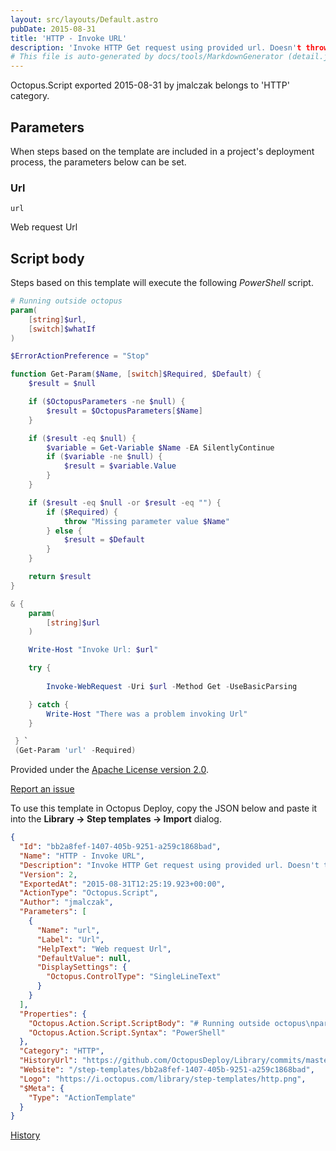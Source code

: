 ```yaml
---
layout: src/layouts/Default.astro
pubDate: 2015-08-31
title: 'HTTP - Invoke URL'
description: 'Invoke HTTP Get request using provided url. Doesn't throw exception when request fails.'
# This file is auto-generated by docs/tools/MarkdownGenerator (detail.js)
---
```


Octopus.Script exported 2015-08-31 by jmalczak belongs to 'HTTP' category.

## Parameters

When steps based on the template are included in a project's deployment process, the parameters below can be set.


<div class="param">

### Url

`url`

Web request Url

</div>
        

## Script body

Steps based on this template will execute the following *PowerShell* script.

```PowerShell
# Running outside octopus
param(
    [string]$url,
    [switch]$whatIf
) 

$ErrorActionPreference = "Stop" 

function Get-Param($Name, [switch]$Required, $Default) {
    $result = $null

    if ($OctopusParameters -ne $null) {
        $result = $OctopusParameters[$Name]
    }

    if ($result -eq $null) {
        $variable = Get-Variable $Name -EA SilentlyContinue   
        if ($variable -ne $null) {
            $result = $variable.Value
        }
    }

    if ($result -eq $null -or $result -eq "") {
        if ($Required) {
            throw "Missing parameter value $Name"
        } else {
            $result = $Default
        }
    }

    return $result
}

& {
    param(
        [string]$url
    ) 

    Write-Host "Invoke Url: $url"

    try {
    
        Invoke-WebRequest -Uri $url -Method Get -UseBasicParsing

    } catch {
        Write-Host "There was a problem invoking Url"    
    }

 } `
 (Get-Param 'url' -Required)
```

Provided under the [Apache License version 2.0](https://github.com/OctopusDeploy/Library/blob/master/LICENSE.txt).

[Report an issue](https://github.com/OctopusDeploy/Library/issues/new?assignees=&labels=&projects=&template=bug-report.yml&title=Issue%20with%20HTTP%20-%20Invoke%20URL&step-template=HTTP%20-%20Invoke%20URL)

<div class="get-json">

To use this template in Octopus Deploy, copy the JSON below and paste it into the **Library → Step templates → Import** dialog.

```json
{
  "Id": "bb2a8fef-1407-405b-9251-a259c1868bad",
  "Name": "HTTP - Invoke URL",
  "Description": "Invoke HTTP Get request using provided url. Doesn't throw exception when request fails.",
  "Version": 2,
  "ExportedAt": "2015-08-31T12:25:19.923+00:00",
  "ActionType": "Octopus.Script",
  "Author": "jmalczak",
  "Parameters": [
    {
      "Name": "url",
      "Label": "Url",
      "HelpText": "Web request Url",
      "DefaultValue": null,
      "DisplaySettings": {
        "Octopus.ControlType": "SingleLineText"
      }
    }
  ],
  "Properties": {
    "Octopus.Action.Script.ScriptBody": "# Running outside octopus\nparam(\n    [string]$url,\n    [switch]$whatIf\n) \n\n$ErrorActionPreference = \"Stop\" \n\nfunction Get-Param($Name, [switch]$Required, $Default) {\n    $result = $null\n\n    if ($OctopusParameters -ne $null) {\n        $result = $OctopusParameters[$Name]\n    }\n\n    if ($result -eq $null) {\n        $variable = Get-Variable $Name -EA SilentlyContinue   \n        if ($variable -ne $null) {\n            $result = $variable.Value\n        }\n    }\n\n    if ($result -eq $null -or $result -eq \"\") {\n        if ($Required) {\n            throw \"Missing parameter value $Name\"\n        } else {\n            $result = $Default\n        }\n    }\n\n    return $result\n}\n\n& {\n    param(\n        [string]$url\n    ) \n\n    Write-Host \"Invoke Url: $url\"\n\n    try {\n    \n        Invoke-WebRequest -Uri $url -Method Get -UseBasicParsing\n\n    } catch {\n        Write-Host \"There was a problem invoking Url\"    \n    }\n\n } `\n (Get-Param 'url' -Required)",
    "Octopus.Action.Script.Syntax": "PowerShell"
  },
  "Category": "HTTP",
  "HistoryUrl": "https://github.com/OctopusDeploy/Library/commits/master/step-templates//opt/buildagent/work/75443764cd38076d/step-templates/http-invoke-url.json",
  "Website": "/step-templates/bb2a8fef-1407-405b-9251-a259c1868bad",
  "Logo": "https://i.octopus.com/library/step-templates/http.png",
  "$Meta": {
    "Type": "ActionTemplate"
  }
}
```

[History](https://github.com/OctopusDeploy/Library/commits/master/step-templates/https://github.com/OctopusDeploy/Library/commits/master/step-templates//opt/buildagent/work/75443764cd38076d/step-templates/http-invoke-url.json)

</div>

